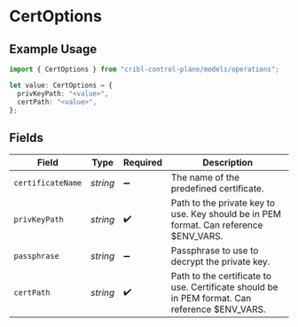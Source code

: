 # CertOptions

## Example Usage

```typescript
import { CertOptions } from "cribl-control-plane/models/operations";

let value: CertOptions = {
  privKeyPath: "<value>",
  certPath: "<value>",
};
```

## Fields

| Field                                                                                         | Type                                                                                          | Required                                                                                      | Description                                                                                   |
| --------------------------------------------------------------------------------------------- | --------------------------------------------------------------------------------------------- | --------------------------------------------------------------------------------------------- | --------------------------------------------------------------------------------------------- |
| `certificateName`                                                                             | *string*                                                                                      | :heavy_minus_sign:                                                                            | The name of the predefined certificate.                                                       |
| `privKeyPath`                                                                                 | *string*                                                                                      | :heavy_check_mark:                                                                            | Path to the private key to use. Key should be in PEM format. Can reference $ENV_VARS.         |
| `passphrase`                                                                                  | *string*                                                                                      | :heavy_minus_sign:                                                                            | Passphrase to use to decrypt the private key.                                                 |
| `certPath`                                                                                    | *string*                                                                                      | :heavy_check_mark:                                                                            | Path to the certificate to use. Certificate should be in PEM format. Can reference $ENV_VARS. |